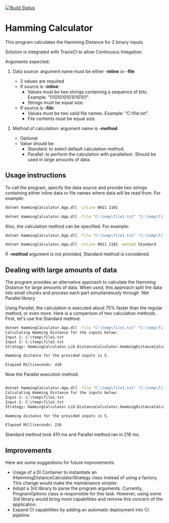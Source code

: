 [![Build Status](https://travis-ci.org/diogoap82/HammingCalculator.svg?branch=master)](https://travis-ci.org/diogoap82/HammingCalculator)

# Hamming Calculator

This program calculates the Hamming Distance for 2 binary inputs.

Solution is integrated with TravisCI to allow Continuous Integation.

Arguments expected:

1. Data source: argument name must be either **-inline** or **-file**
	 - 2 values are required
	 - If source is **-inline**:
		 - Values must be two strings containing a sequence of bits. Example: "0101010101010101".
		 - Strings must be equal size.
	 - If source is **-file**:
		 - Values must be two valid file names. Example: "C:\file.txt".
		 - File contents must be equal size.
            
2. Method of calculation: argument name is **-method**
	 - Optional
	 - Value should be:
		 - Standard: to select default calculation method.
		 - Parallel: to perform the calculation with parallelism. Should be used in large amounts of data.

## Usage instructions

To call the program, specify the data source and provide two strings containing either inline data or file names where data will be read from. For example:

```bat
dotnet HammingCalculator.App.dll -inline 0011 1101
```
```bat
dotnet HammingCalculator.App.dll -file "C:\temp\file1.txt" "C:\temp\file2.txt"
```
Also, the calculation method can be specified. For example:
```bat
dotnet HammingCalculator.App.dll -file "C:\temp\file1.txt" "C:\temp\file2.txt" -method Parallel
```
```bat
dotnet HammingCalculator.App.dll -inline 0011 1101 -method Standard
```
If **-method** argument is not provided, Standard method is considered.

## Dealing with large amounts of data

The program provides an alternative approach to calculate the Hamming Distance for large amounts of data. When used, this approach split the data into small chunks and process each part simultaneously through .Net Parallel library.

Using Parallel, the calculation is executed about 75% faster than the regular method, or even more. 
Here is a comparison of two calculation methods. First, let's use the Standard method:

```bat
dotnet HammingCalculator.App.dll -file "C:\temp\file1.txt" "C:\temp\file2.txt" -method Standard
Calculating Hamming Distance for the inputs below:
Input 1: C:\temp\file1.txt
Input 2: C:\temp\file2.txt
Strategy: HammingCalculator.Lib.DistanceCalculator.HammingDistanceCalculatorStandard

Hamming distance for the provided inputs is 5.

Elapsed Milliseconds: 410
```

Now the Parallel execution method:
```bat

dotnet HammingCalculator.App.dll -file "C:\temp\file1.txt" "C:\temp\file2.txt" -method Parallel
Calculating Hamming Distance for the inputs below:
Input 1: C:\temp\file1.txt
Input 2: C:\temp\file2.txt
Strategy: HammingCalculator.Lib.DistanceCalculator.HammingDistanceCalculatorParallel

Hamming distance for the provided inputs is 5.

Elapsed Milliseconds: 216
```

Standard method took 410 ms and Parallel method ran in 216 ms.

## Improvements

Here are some suggestions for future improvements: 
- Usage of a DI Container to instantiate an IHammingDistanceCalculatorStrategy class instead of using a factory. This change would make the maintenance simpler.
- Adopt a 3rd library to parse the program arguments. Currently, ProgramOptions class is responsible for this task. However, using some 3rd library would bring more capabilities and remove this concern of the application.
- Expand CI capabilities by adding an automatic deployment into CI pipeline.